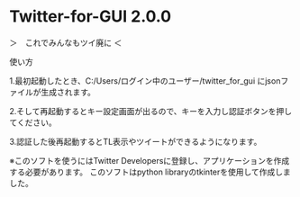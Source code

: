 # Twitter-for-GUI 2.0.0


＞　これでみんなもツイ廃に ＜


使い方

1.最初起動したとき、C:/Users/ログイン中のユーザー/twitter_for_gui
にjsonファイルが生成されます。

2.そして再起動するとキー設定画面が出るので、キーを入力し認証ボタンを押してください。

3.認証した後再起動するとTL表示やツイートができるようになります。


※このソフトを使うにはTwitter Developersに登録し、アプリケーションを作成する必要があります。
このソフトはpython libraryのtkinterを使用して作成しました。
